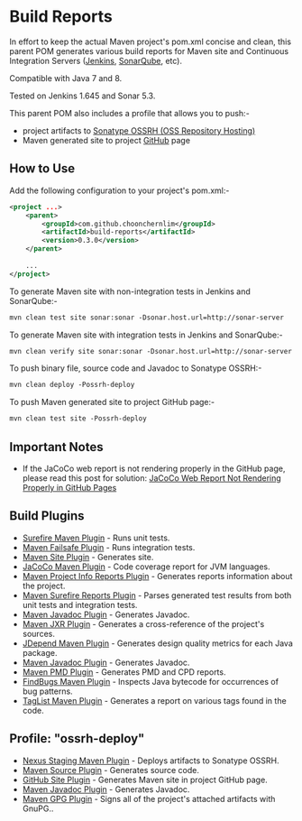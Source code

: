# Build Reports

In effort to keep the actual Maven project's pom.xml concise and clean, this parent POM generates various build reports 
for Maven site and Continuous Integration Servers ([Jenkins](https://jenkins-ci.org/), [SonarQube](http://www.sonarqube.org/), etc). 

Compatible with Java 7 and 8.

Tested on Jenkins 1.645 and Sonar 5.3.

This parent POM also includes a profile that allows you to push:-
* project artifacts to [Sonatype OSSRH (OSS Repository Hosting)](https://oss.sonatype.org) 
* Maven generated site to project [GitHub](https://github.com/) page

## How to Use

Add the following configuration to your project's pom.xml:-

```xml
<project ...>
    <parent>
        <groupId>com.github.choonchernlim</groupId>
        <artifactId>build-reports</artifactId>
        <version>0.3.0</version>
    </parent>
    
    ...
</project>
```

To generate Maven site with non-integration tests in Jenkins and SonarQube:-

```xml
mvn clean test site sonar:sonar -Dsonar.host.url=http://sonar-server
```

To generate Maven site with integration tests in Jenkins and SonarQube:-

```xml
mvn clean verify site sonar:sonar -Dsonar.host.url=http://sonar-server
```

To push binary file, source code and Javadoc to Sonatype OSSRH:-

```xml
mvn clean deploy -Possrh-deploy
```

To push Maven generated site to project GitHub page:-

```xml
mvn clean test site -Possrh-deploy
```

## Important Notes

* If the JaCoCo web report is not rendering properly in the GitHub page, please read this post for solution: [JaCoCo Web Report Not Rendering Properly in GitHub Pages](http://myshittycode.com/2015/07/22/jacoco-web-report-not-rendering-properly-in-github-pages/)                                    

## Build Plugins 

* [Surefire Maven Plugin](http://maven.apache.org/surefire/maven-surefire-plugin/) - Runs unit tests.
* [Maven Failsafe Plugin](http://maven.apache.org/surefire/maven-failsafe-plugin/) - Runs integration tests.
* [Maven Site Plugin](http://maven.apache.org/plugins/maven-site-plugin/) - Generates site.
* [JaCoCo Maven Plugin](http://www.eclemma.org/jacoco/) - Code coverage report for JVM languages.
* [Maven Project Info Reports Plugin](https://maven.apache.org/plugins/maven-project-info-reports-plugin/) - Generates reports information about the project.
* [Maven Surefire Reports Plugin](http://maven.apache.org/surefire/maven-surefire-report-plugin/) - Parses generated test results from both unit tests and integration tests.
* [Maven Javadoc Plugin](https://maven.apache.org/plugins/maven-javadoc-plugin/) - Generates Javadoc.
* [Maven JXR Plugin](http://maven.apache.org/plugins/maven-jxr-plugin/) - Generates a cross-reference of the project's sources.
* [JDepend Maven Plugin](http://www.mojohaus.org/jdepend-maven-plugin/) - Generates design quality metrics for each Java package.
* [Maven Javadoc Plugin](https://maven.apache.org/plugins/maven-javadoc-plugin/) - Generates Javadoc.
* [Maven PMD Plugin](http://maven.apache.org/plugins/maven-pmd-plugin/) - Generates PMD and CPD reports.
* [FindBugs Maven Plugin](http://www.mojohaus.org/findbugs-maven-plugin/) - Inspects Java bytecode for occurrences of bug patterns.
* [TagList Maven Plugin](http://www.mojohaus.org/taglist-maven-plugin/) - Generates a report on various tags found in the code.

## Profile: "ossrh-deploy" 

* [Nexus Staging Maven Plugin](https://github.com/sonatype/nexus-maven-plugins/tree/master/staging/maven-plugin) - Deploys artifacts to Sonatype OSSRH.
* [Maven Source Plugin](https://maven.apache.org/plugins/maven-source-plugin/) - Generates source code.
* [GitHub Site Plugin](https://github.com/github/maven-plugins) - Generates Maven site in project GitHub page.
* [Maven Javadoc Plugin](https://maven.apache.org/plugins/maven-javadoc-plugin/) - Generates Javadoc.
* [Maven GPG Plugin](http://maven.apache.org/plugins/maven-gpg-plugin/) - Signs all of the project's attached artifacts with GnuPG..

